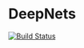 # DeepNets

[![Build Status](https://travis-ci.org/yarlett/DeepNets.jl.svg?branch=master)](https://travis-ci.org/yarlett/DeepNets.jl)
